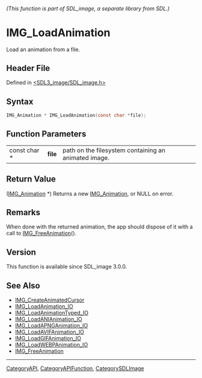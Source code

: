 ###### (This function is part of SDL_image, a separate library from SDL.)
# IMG_LoadAnimation

Load an animation from a file.

## Header File

Defined in [<SDL3_image/SDL_image.h>](https://github.com/libsdl-org/SDL_image/blob/main/include/SDL3_image/SDL_image.h)

## Syntax

```c
IMG_Animation * IMG_LoadAnimation(const char *file);
```

## Function Parameters

|              |          |                                                      |
| ------------ | -------- | ---------------------------------------------------- |
| const char * | **file** | path on the filesystem containing an animated image. |

## Return Value

([IMG_Animation](IMG_Animation) *) Returns a new
[IMG_Animation](IMG_Animation), or NULL on error.

## Remarks

When done with the returned animation, the app should dispose of it with a
call to [IMG_FreeAnimation](IMG_FreeAnimation)().

## Version

This function is available since SDL_image 3.0.0.

## See Also

- [IMG_CreateAnimatedCursor](IMG_CreateAnimatedCursor)
- [IMG_LoadAnimation_IO](IMG_LoadAnimation_IO)
- [IMG_LoadAnimationTyped_IO](IMG_LoadAnimationTyped_IO)
- [IMG_LoadANIAnimation_IO](IMG_LoadANIAnimation_IO)
- [IMG_LoadAPNGAnimation_IO](IMG_LoadAPNGAnimation_IO)
- [IMG_LoadAVIFAnimation_IO](IMG_LoadAVIFAnimation_IO)
- [IMG_LoadGIFAnimation_IO](IMG_LoadGIFAnimation_IO)
- [IMG_LoadWEBPAnimation_IO](IMG_LoadWEBPAnimation_IO)
- [IMG_FreeAnimation](IMG_FreeAnimation)

----
[CategoryAPI](CategoryAPI), [CategoryAPIFunction](CategoryAPIFunction), [CategorySDLImage](CategorySDLImage)

